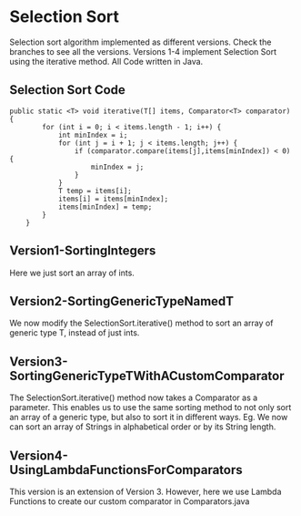# Selection Sort

Selection sort algorithm implemented as different versions. Check the branches to see all the versions.
Versions 1-4 implement Selection Sort using the iterative method. All Code written in Java.

## Selection Sort Code

```
public static <T> void iterative(T[] items, Comparator<T> comparator) {
        for (int i = 0; i < items.length - 1; i++) {
            int minIndex = i;
            for (int j = i + 1; j < items.length; j++) {
                if (comparator.compare(items[j],items[minIndex]) < 0) {
                    minIndex = j;
                }
            }
            T temp = items[i];
            items[i] = items[minIndex];
            items[minIndex] = temp;
        }
    }
```

## Version1-SortingIntegers

Here we just sort an array of ints.

## Version2-SortingGenericTypeNamedT

We now modify the SelectionSort.iterative() method to sort an array of generic type T, instead of just ints.

## Version3-SortingGenericTypeTWithACustomComparator

The SelectionSort.iterative() method now takes a Comparator as a parameter. This enables us to use the same sorting 
method to not only sort an array of a generic type, but also to sort it in different ways. Eg. We now can sort an array 
of Strings in alphabetical order or by its String length. 

## Version4-UsingLambdaFunctionsForComparators

This version is an extension of Version 3. However, here we use Lambda Functions to create our custom comparator in 
Comparators.java